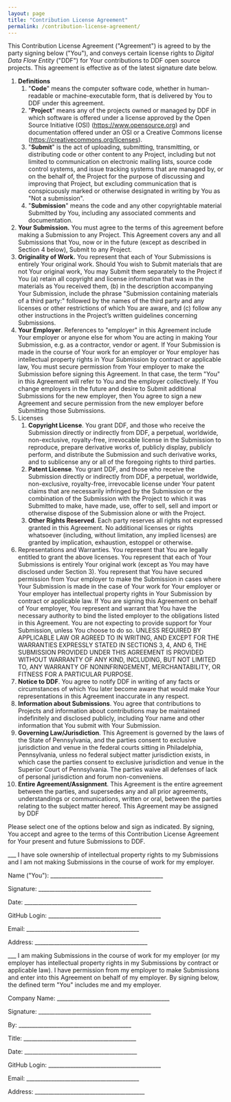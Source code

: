 ```yaml
---
layout: page
title: "Contribution License Agreement"
permalink: /contribution-license-agreement/
---
```

This Contribution License Agreement ("Agreement") is agreed to by the party signing below ("You"), and conveys certain license rights to *Digital Data Flow Entity* ("DDF") for Your contributions to DDF open source projects. This agreement is effective as of the latest signature date below.

1. **Definitions**
    1. "**Code**" means the computer software code, whether in human-readable or machine-executable form, that is delivered by You to DDF under this agreement.
    1. "**Project**" means any of the projects owned or managed by DDF in which software is offered under a license approved by the Open Source Initiative (OSI) (<https://www.opensource.org>) and documentation offered under an OSI or a Creative Commons license (<https://creativecommons.org/licenses>).
    1. "**Submit**" is the act of uploading, submitting, transmitting, or distributing code or other content to any Project, including but not limited to communication on electronic mailing lists, source code control systems, and issue tracking systems that are managed by, or on the behalf of, the Project for the purpose of discussing and improving that Project, but excluding communication that is conspicuously marked or otherwise designated in writing by You as "Not a submission".
    1. "**Submission**" means the code and any other copyrightable material Submitted by You, including any associated comments and documentation.
1. **Your Submission.** You must agree to the terms of this agreement before making a Submission to any Project. This Agreement covers any and all Submissions that You, now or in the future (except as described in Section 4 below), Submit to any Project.
1. **Originality of Work.** You represent that each of Your Submissions is entirely Your original work. Should You wish to Submit materials that are not Your original work, You may Submit them separately to the Project if You (a) retain all copyright and license information that was in the materials as You received them, (b) in the description accompanying Your Submission, include the phrase "Submission containing materials of a third party:" followed by the names of the third party and any licenses or other restrictions of which You are aware, and (c) follow any other instructions in the Project’s written guidelines concerning Submissions.
1. **Your Employer**. References to "employer" in this Agreement include Your employer or anyone else for whom You are acting in making Your Submission, e.g. as a contractor, vendor or agent. If Your Submission is made in the course of Your work for an employer or Your employer has intellectual property rights in Your Submission by contract or applicable law, You must secure permission from Your employer to make the Submission before signing this Agreement. In that case, the term "You" in this Agreement will refer to You and the employer collectively. If You change employers in the future and desire to Submit additional Submissions for the new employer, then You agree to sign a new Agreement and secure permission from the new employer before Submitting those Submissions.
1. Licenses
    1. **Copyright License**. You grant DDF, and those who receive the Submission directly or indirectly from DDF, a perpetual, worldwide, non-exclusive, royalty-free, irrevocable license in the Submission to reproduce, prepare derivative works of, publicly display, publicly perform, and distribute the Submission and such derivative works, and to sublicense any or all of the foregoing rights to third parties.
    1. **Patent License**. You grant DDF, and those who receive the Submission directly or indirectly from DDF, a perpetual, worldwide, non-exclusive, royalty-free, irrevocable license under Your patent claims that are necessarily infringed by the Submission or the combination of the Submission with the Project to which it was Submitted to make, have made, use, offer to sell, sell and import or otherwise dispose of the Submission alone or with the Project.
    1. **Other Rights Reserved**. Each party reserves all rights not expressed granted in this Agreement. No additional licenses or rights whatsoever (including, without limitation, any implied licenses) are granted by implication, exhaustion, estoppel or otherwise.
1. Representations and Warranties. You represent that You are legally entitled to grant the above licenses. You represent that each of Your Submissions is entirely Your original work (except as You may have disclosed under Section 3). You represent that You have secured permission from Your employer to make the Submission in cases where Your Submission is made in the case of Your work for Your employer or Your employer has intellectual property rights in Your Submission by contract or applicable law. If You are signing this Agreement on behalf of Your employer, You represent and warrant that You have the necessary authority to bind the listed employer to the obligations listed in this Agreement. You are not expecting to provide support for Your Submission, unless You choose to do so. UNLESS REQUIRED BY APPLICABLE LAW OR AGREED TO IN WRITING, AND EXCEPT FOR THE WARRANTIES EXPRESSLY STATED IN SECTIONS 3, 4, AND 6, THE SUBMISSION PROVIDED UNDER THIS AGREEMENT IS PROVIDED WITHOUT WARRANTY OF ANY KIND, INCLUDING, BUT NOT LIMITED TO, ANY WARRANTY OF NONINFRINGEMENT, MERCHANTABILITY, OR FITNESS FOR A PARTICULAR PURPOSE.
1. **Notice to DDF**. You agree to notify DDF in writing of any facts or circumstances of which You later become aware that would make Your representations in this Agreement inaccurate in any respect.
1. **Information about Submissions**. You agree that contributions to Projects and information about contributions may be maintained indefinitely and disclosed publicly, including Your name and other information that You submit with Your Submission.
1. **Governing Law/Jurisdiction**. This Agreement is governed by the laws of the State of Pennsylvania, and the parties consent to exclusive jurisdiction and venue in the federal courts sitting in Philadelphia, Pennsylvania, unless no federal subject matter jurisdiction exists, in which case the parties consent to exclusive jurisdiction and venue in the Superior Court of Pennsylvania. The parties waive all defenses of lack of personal jurisdiction and forum non-conveniens.
1. **Entire Agreement/Assignment**. This Agreement is the entire agreement between the parties, and supersedes any and all prior agreements, understandings or communications, written or oral, between the parties relating to the subject matter hereof. This Agreement may be assigned by DDF

Please select one of the options below and sign as indicated. By signing, You accept and agree to the terms of this Contribution License Agreement for Your present and future Submissions to DDF.  

___ I have sole ownership of intellectual property rights to my Submissions and I am not making Submissions in the course of work for my employer.  

Name ("You"): _________________________________________  

Signature: _________________________________________  

Date: _________________________________________  

GitHub Login: _________________________________________  

Email: _________________________________________  

Address: _________________________________________  

___ I am making Submissions in the course of work for my employer (or my employer has intellectual property rights in my Submissions by contract or applicable law). I have permission from my employer to make Submissions and enter into this Agreement on behalf of my employer. By signing below, the defined term "You" includes me and my employer.  

Company Name: _________________________________________

 Signature: _________________________________________

 By: _________________________________________  

Title: _________________________________________  

Date: _________________________________________  

GitHub Login: _________________________________________  

Email: _________________________________________  

Address: ________________________________________
